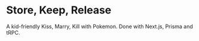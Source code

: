 # Store, Keep, Release

A kid-friendly Kiss, Marry, Kill with Pokemon. Done with Next.js, Prisma and tRPC.